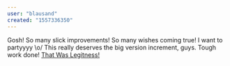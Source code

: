 ```yaml
---
user: "blausand"
created: "1557336350"
---
```


Gosh! So many slick improvements! So many wishes coming true! I want to partyyyy \o/
This really deserves the big version increment, guys. Tough work done! [ That Was Legitness!](https://www.youtube.com/watch?v=AtNoPP8yYic%20)

